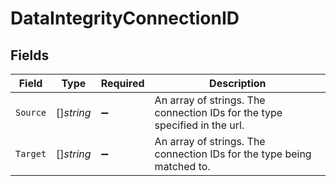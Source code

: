 # DataIntegrityConnectionID


## Fields

| Field                                                                      | Type                                                                       | Required                                                                   | Description                                                                |
| -------------------------------------------------------------------------- | -------------------------------------------------------------------------- | -------------------------------------------------------------------------- | -------------------------------------------------------------------------- |
| `Source`                                                                   | []*string*                                                                 | :heavy_minus_sign:                                                         | An array of strings. The connection IDs for the type specified in the url. |
| `Target`                                                                   | []*string*                                                                 | :heavy_minus_sign:                                                         | An array of strings. The connection IDs for the type being matched to.     |